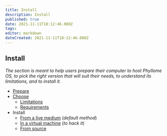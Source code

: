 ```yaml
---
title: Install
description: Install
published: true
date: 2021-11-11T18:12:46.080Z
tags: 
editor: markdown
dateCreated: 2021-11-11T18:12:46.080Z
---
```


## Install

*The section is meant to help users prepare their computer to host Phyllome OS, to pick the right version that will suit their needs, to understand its limitations, and to install it.*

* [Prepare](/install/prepare)
* [Choose](/install/choose)
	* [Limitations](/install/choose/limitations)
	* [Requirements](/install/choose/requirements)
* Install
  * [From a live medium](/do/install/live) (*default method*)
  * [In a virtual machine](/do/install/vm) (*to hack it*)
  * [From source](/do/install/source)
